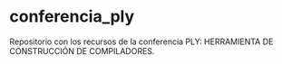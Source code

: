 # conferencia_ply
Repositorio con los recursos de la conferencia PLY: HERRAMIENTA DE CONSTRUCCIÓN DE COMPILADORES. 

